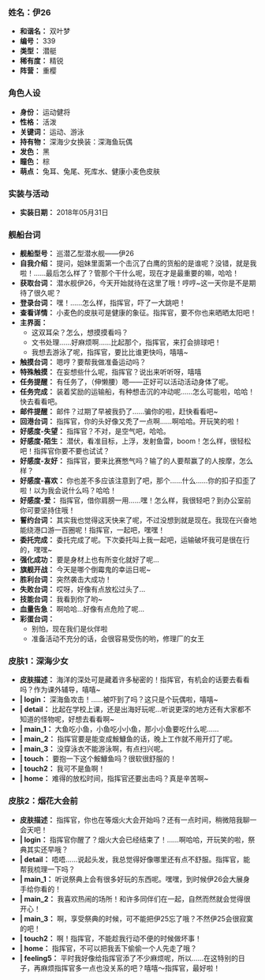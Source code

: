 ### 姓名：伊26
* **和谐名：** 双叶梦
* **编号：** 339
* **类型：** 潜艇
* **稀有度：** 精锐
* **阵营：** 重樱


### 角色人设
* **身份：** 运动健将
* **性格：** 活泼
* **关键词：** 运动、游泳
* **持有物：** 深海少女换装：深海鱼玩偶
* **发色：** 黑
* **瞳色：** 棕
* **萌点：** 兔耳、兔尾、死库水、健康小麦色皮肤


### 实装与活动
* **实装日期：** 2018年05月31日


### 舰船台词
* **舰船型号：** 巡潜乙型潜水舰——伊26
* **自我介绍：** 提问，姐妹里面第一个击沉了白鹰的货船的是谁呢？没错，就是我啦！……最后怎么样了？管那个干什么呢，现在才是最重要的嘛，哈哈！
* **获取台词：** 潜水舰伊26，今天开始就待在这里了哦！哼哼~这一天你是不是期待了很久呢？
* **登录台词：** 嘿！……怎么样，指挥官，吓了一大跳吧！
* **查看详情：** 小麦色的皮肤可是健康的象征。指挥官，要不你也来晒晒太阳吧！
* **主界面：**
  * 这双耳朵？怎么，想摸摸看吗？
  * 文书处理……好麻烦啊……比起那个，指挥官，来打会排球吧！
  * 我想去游泳了呢，指挥官，要比比谁更快吗，嘻嘻~
* **触摸台词：** 嗯哼？要帮我做准备运动吗？
* **特殊触摸：** 在妄想些什么呢，指挥官？说出来听听呀，嘻嘻
* **任务提醒：** 有任务了，（伸懒腰）嗯——正好可以活动活动身体了呢。
* **任务完成：** 装着奖励的运输船，有种想击沉的冲动呢……怎么可能啦，哈哈！快去看看吧。
* **邮件提醒：** 邮件？过期了早被我扔了……骗你的啦，赶快看看吧~
* **回港台词：** 指挥官，你的头好像又秃了一点啊……啊哈哈。开玩笑的啦！
* **好感度-失望：** 指挥官？不对，是空气吧，哈哈。
* **好感度-陌生：** 潜伏，看准目标，上浮，发射鱼雷，boom！怎么样，很轻松吧！指挥官你要不要也试试？
* **好感度-友好：** 指挥官，要来比赛憋气吗？输了的人要帮赢了的人按摩，怎么样？
* **好感度-喜欢：** 你也差不多应该注意到了吧，那个……什么……你的扣子扣歪了啦！以为我会说什么吗？哈哈！
* **好感度-爱：** 指挥官，借你肩膀一用……嘿！怎么样，我很轻吧？到办公室前你可要坚持住哦！
* **誓约台词：** 其实我也觉得这天快来了呢，不过没想到就是现在。我现在兴奋地能绕港口游一百圈呢！指挥官，一起吧，嘿嘿！
* **委托完成：** 委托完成了呢。下次委托叫上我一起吧，运输破坏我可是很在行的，嘿嘿~
* **强化成功：** 要是身材上也有所变化就好了呢…
* **旗舰开战：** 今天是哪个倒霉鬼的幸运日呢~
* **胜利台词：** 突然袭击大成功！
* **失败台词：** 哎呀，好像有点放松过头了…
* **技能台词：** 我看到你了哟~
* **血量告急：** 啊哈哈…好像有点危险了呢…
* **彩蛋台词：**
  * 别怕，现在我们是伙伴啦
  * 准备活动不充分的话，会很容易受伤的哟，修理厂的女王


### 皮肤1：深海少女
* **皮肤描述：** 海洋的深处可是藏着许多秘密的！指挥官，有机会的话要去看看吗？作为课外辅导，嘻嘻~
* **| login：** 深海鱼攻击！……被吓到了吗？这只是个玩偶啦，嘻嘻~
* **| detail：** 比起在学校上课，还是出海好玩呢…听说更深的地方还有大家都不知道的怪物呢，好想去看看啊~
* **| main_1：** 大鱼吃小鱼，小鱼吃小小鱼，那小小鱼要吃什么呢……
* **| main_2：** 指挥官要是能变成鮟鱇鱼的话，晚上工作就不用开灯了呢。
* **| main_3：** 没穿泳衣不能游泳啊，有点扫兴呢。
* **| touch：** 要抱一下这个鮟鱇鱼吗？很软很舒服的！
* **| touch2：** 我可不是鱼啊！
* **| home：** 难得的放松时间，指挥官还要出击吗？真是辛苦啊~


### 皮肤2：烟花大会前
* **皮肤描述：** 指挥官，你也在等烟火大会开始吗？还有一点时间，稍微陪我聊一会天吧！
* **| login：** 指挥官你醒了？烟火大会已经结束了！……啊哈哈，开玩笑的啦，祭典其实还早哦？
* **| detail：** 唔唔……说起头发，我总觉得好像哪里还有点不舒服。指挥官，能帮我梳理一下吗？
* **| main_1：** 听说祭典上会有很多好玩的东西呢。嘿嘿，到时候伊26会大展身手给你看的！
* **| main_2：** 我喜欢热闹的场所！和许多同伴们在一起，自然而然就会觉得很开心！
* **| main_3：** 啊，享受祭典的时候，可不能把伊25忘了哦？不然伊25会很寂寞的吧！
* **| touch2：** 啊！指挥官，不能趁我行动不便的时候做坏事！
* **| home：** 指挥官，不可以把我丢下偷偷一个人先走了哦？
* **| feeling5：** 平时我好像给指挥官添了不少麻烦呢，所以……在这特别的日子，再麻烦指挥官多一点也没关系的吧？嘻嘻〜指挥官，最好啦！
